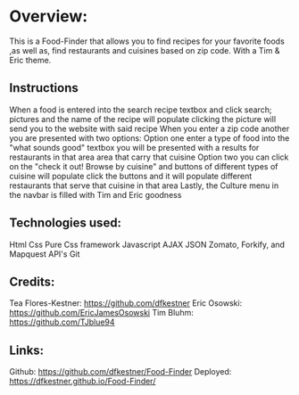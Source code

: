 # Overview: 
This is a Food-Finder that allows you to find recipes for your favorite foods ,as well as, find restaurants 
and cuisines based on zip code. With a Tim & Eric theme.

## Instructions
When a food is entered into the search recipe textbox and click search; pictures and the name of the recipe will populate clicking the picture will send you to the website with said recipe
When you enter a zip code another you are presented with two options:
Option one enter a type of food into the "what sounds good" textbox
you will be presented with a results for restaurants in that area 
area that carry that cuisine 
Option two you can click on the "check it out! Browse by cuisine" and
buttons of different types of cuisine will populate
click the buttons and it will populate different restaurants that 
serve that cuisine in that area
Lastly, the Culture menu in the navbar is filled with Tim and Eric goodness



## Technologies used: 
Html
Css
Pure Css framework
Javascript
AJAX
JSON
Zomato, Forkify, and Mapquest API's
Git

## Credits:

Tea Flores-Kestner: https://github.com/dfkestner
Eric Osowski: https://github.com/EricJamesOsowski
Tim Bluhm: https://github.com/TJblue94


## Links:
Github: https://github.com/dfkestner/Food-Finder
Deployed: https://dfkestner.github.io/Food-Finder/
